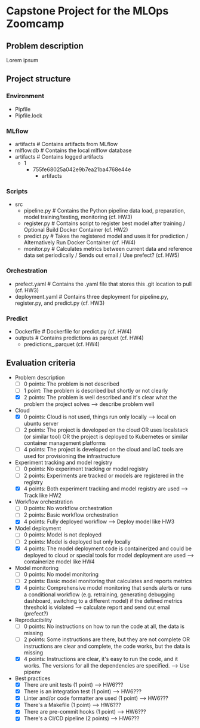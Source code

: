 # Capstone Project for the MLOps Zoomcamp
## Problem description
Lorem ipsum

## Project structure

### Environment
- Pipfile
- Pipfile.lock

### MLflow
- artifacts        # Contains artifacts from MLflow
- mlflow.db        # Contains the local mlflow database
- artifacts        # Contains logged artifacts
  - 1
    - 755fe68025a042e9b7ea21ba4768e44e
      - artifacts

### Scripts
- src
  - pipeline.py      # Contains the Python pipeline data load, preparation, model training/testing, monitoring (cf. HW3)
  - register.py      # Contains script to register best model after training / Optional Build Docker Container (cf. HW2)
  - predict.py       # Takes the registered model and uses it for prediction / Alternatively Run Docker Container (cf. HW4)
  - monitor.py       # Calculates metrics between current data and reference data set periodically / Sends out email / Use prefect? (cf. HW5)

### Orchestration
- prefect.yaml     # Contains the .yaml file that stores this .git location to pull (cf. HW3)
- deployment.yaml  # Contains three deployment for pipeline.py, register.py, and predict.py (cf. HW3)

### Predict
- Dockerfile       # Dockerfile for predict.py (cf. HW4)
- outputs          # Contains predictions as parquet (cf. HW4)
  - predictions_<ID>.parquet (cf. HW4)

## Evaluation criteria
* Problem description
    * [ ] 0 points: The problem is not described
    * [ ] 1 point: The problem is described but shortly or not clearly 
    * [x] 2 points: The problem is well described and it's clear what the problem the project solves --> describe problem well
* Cloud
    * [x] 0 points: Cloud is not used, things run only locally --> local on ubuntu server
    * [ ] 2 points: The project is developed on the cloud OR uses localstack (or similar tool) OR the project is deployed to Kubernetes or similar container management platforms
    * [ ] 4 points: The project is developed on the cloud and IaC tools are used for provisioning the infrastructure
* Experiment tracking and model registry
    * [ ] 0 points: No experiment tracking or model registry
    * [ ] 2 points: Experiments are tracked or models are registered in the registry
    * [x] 4 points: Both experiment tracking and model registry are used --> Track like HW2
* Workflow orchestration
    * [ ] 0 points: No workflow orchestration
    * [ ] 2 points: Basic workflow orchestration
    * [x] 4 points:  Fully deployed workflow  --> Deploy model like HW3
* Model deployment
    * [ ] 0 points: Model is not deployed
    * [ ] 2 points: Model is deployed but only locally
    * [x] 4 points: The model deployment code is containerized and could be deployed to cloud or special tools for model deployment are used --> containerize model like HW4
* Model monitoring
    * [ ] 0 points: No model monitoring
    * [ ] 2 points: Basic model monitoring that calculates and reports metrics
    * [x] 4 points: Comprehensive model monitoring that sends alerts or runs a conditional workflow (e.g. retraining, generating debugging dashboard, switching to a different model) if the defined metrics threshold is violated --> calculate report and send out email (prefect?)
* Reproducibility
    * [ ] 0 points: No instructions on how to run the code at all, the data is missing
    * [ ] 2 points: Some instructions are there, but they are not complete OR instructions are clear and complete, the code works, but the data is missing
    * [x] 4 points: Instructions are clear, it's easy to run the code, and it works. The versions for all the dependencies are specified. --> Use pipenv
* Best practices
    * [x] There are unit tests (1 point) --> HW6???
    * [x] There is an integration test (1 point) --> HW6???
    * [x] Linter and/or code formatter are used (1 point) --> HW6???
    * [x] There's a Makefile (1 point) --> HW6???
    * [x] There are pre-commit hooks (1 point) --> HW6???
    * [x] There's a CI/CD pipeline (2 points) --> HW6???

